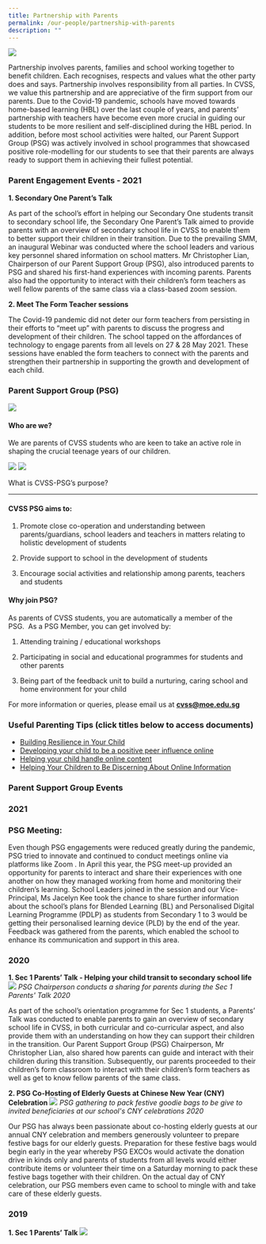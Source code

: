 ```yaml
---
title: Partnership with Parents
permalink: /our-people/partnership-with-parents
description: ""
---
```

![](/images/Partnership%20with%20Parents_2021_Picture%201.jpg)

Partnership involves parents, families and school working together to benefit children. Each recognises, respects and values what the other party does and says. Partnership involves responsibility from all parties. In CVSS, we value this partnership and are appreciative of the firm support from our parents. Due to the Covid-19 pandemic, schools have moved towards home-based learning (HBL) over the last couple of years, and parents’ partnership with teachers have become even more crucial in guiding our students to be more resilient and self-disciplined during the HBL period. In addition, before most school activities were halted, our Parent Support Group (PSG) was actively involved in school programmes that showcased positive role-modelling for our students to see that their parents are always ready to support them in achieving their fullest potential.  

### Parent Engagement Events - 2021

**1. Secondary One Parent’s Talk**  

As part of the school’s effort in helping our Secondary One students transit to secondary school life, the Secondary One Parent’s Talk aimed to provide parents with an overview of secondary school life in CVSS to enable them to better support their children in their transition. Due to the prevailing SMM, an inaugural Webinar was conducted where the school leaders and various key personnel shared information on school matters. Mr Christopher Lian, Chairperson of our Parent Support Group (PSG), also introduced parents to PSG and shared his first-hand experiences with incoming parents. Parents also had the opportunity to interact with their children’s form teachers as well fellow parents of the same class via a class-based zoom session.

  

**2. Meet The Form Teacher sessions**  

The Covid-19 pandemic did not deter our form teachers from persisting in their efforts to “meet up” with parents to discuss the progress and development of their children. The school tapped on the affordances of technology to engage parents from all levels on 27 & 28 May 2021. These sessions have enabled the form teachers to connect with the parents and strengthen their partnership in supporting the growth and development of each child.

### Parent Support Group (PSG)
![](/images/PSG_Picture%201.jpg)

#### Who are we?

We are parents of CVSS students who are keen to take an active role in shaping the crucial teenage years of our children. 

![](/images/PSG%20Exco2021_1.png)
![](/images/PSG%20Exco2021_2.png)

What is CVSS-PSG’s purpose?  



----------------------------------

#### CVSS PSG aims to: 

1. Promote close co-operation and understanding between parents/guardians, school leaders and teachers in matters relating to holistic development of students 

2. Provide support to school in the development of students 

3. Encourage social activities and relationship among parents, teachers and students

  

#### Why join PSG?

As parents of CVSS students, you are automatically a member of the PSG.  As a PSG Member, you can get involved by: 

1. Attending training / educational workshops

2. Participating in social and educational programmes for students and other parents 

3. Being part of the feedback unit to build a nurturing, caring school and home environment for your child 

For more information or queries, please email us at **cvss@moe.edu.sg**

  

### Useful Parenting Tips (click titles below to access documents)

* [Building Resilience in Your Child](/files/(1)%20Building%20Resilience%20in%20Your%20Child_2019.pdf)
* [Developing your child to be a positive peer influence online](/files/(2)%20DEVELOPING%20YOUR%20CHILD%20TO%20BE%20A%20POSITIVE%20PEER%20INFLUENCE%20ONLINE_2019.pdf)
* [Helping your child handle online content](/files/(3)%20HELPING%20YOUR%20CHILD%20HANDLE%20ONLINE%20CONTENT_2019.pdf)
* [Helping Your Children to Be Discerning About Online Information](/files/2019%20T2_Parents%20Tipsheet.pdf)

### Parent Support Group Events

### 2021
### PSG Meeting:

Even though PSG engagements were reduced greatly during the pandemic, PSG tried to innovate and continued to conduct meetings online via platforms like Zoom . In April this year, the PSG meet-up provided an opportunity for parents to interact and share their experiences with one another on how they managed working from home and monitoring their children’s learning. School Leaders joined in the session and our Vice-Principal, Ms Jacelyn Kee took the chance to share further information about the school’s plans for Blended Learning (BL) and Personalised Digital Learning Programme (PDLP) as students from Secondary 1 to 3 would be getting their personalised learning device (PLD) by the end of the year. Feedback was gathered from the parents, which enabled the school to enhance its communication and support in this area.

  

### 2020
**1. Sec 1 Parents’ Talk - Helping your child transit to secondary school life**
![](/images/PSG%20Chairperson%20sharing%20during%20Sec%201%20Parents%20Talk.jpg)
*PSG Chairperson conducts a sharing for parents during the Sec 1 Parents' Talk 2020*

As part of the school’s orientation programme for Sec 1 students, a Parents’ Talk was conducted to enable parents to gain an overview of secondary school life in CVSS, in both curricular and co-curricular aspect, and also provide them with an understanding on how they can support their children in the transition. Our Parent Support Group (PSG) Chairperson, Mr Christopher Lian, also shared how parents can guide and interact with their children during this transition. Subsequently, our parents proceeded to their children’s form classroom to interact with their children’s form teachers as well as get to know fellow parents of the same class.

  

**2. PSG Co-Hosting of Elderly Guests at Chinese New Year (CNY) Celebration**
![](/images/PSG%20gathering%20for%20festive%20bag%20packing.jpg)
*PSG gathering to pack festive goodie bags to be give to invited beneficiaries at our school's CNY celebrations 2020*

  

Our PSG has always been passionate about co-hosting elderly guests at our annual CNY celebration and members generously volunteer to prepare festive bags for our elderly guests. Preparation for these festive bags would begin early in the year whereby PSG EXCOs would activate the donation drive in kinds only and parents of students from all levels would either contribute items or volunteer their time on a Saturday morning to pack these festive bags together with their children. On the actual day of CNY celebration, our PSG members even came to school to mingle with and take care of these elderly guests.

### 2019

**1. Sec 1 Parents’ Talk**
![](/images/Sec%201%20PSG%20talks.png)